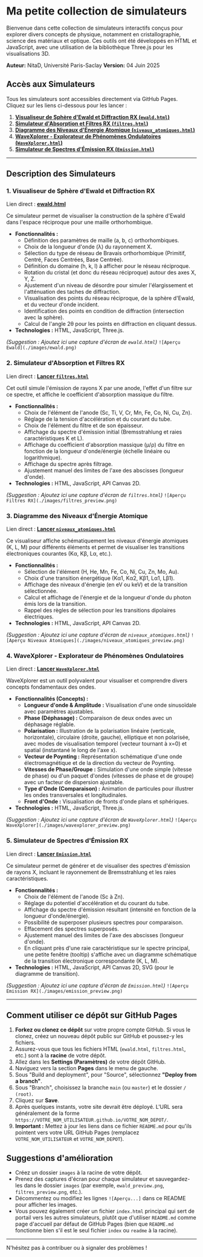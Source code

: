 # Ma petite collection de simulateurs

Bienvenue dans cette collection de simulateurs interactifs conçus pour explorer divers concepts de physique, notamment en cristallographie, science des matériaux et optique. Ces outils ont été développés en HTML et JavaScript, avec une utilisation de la bibliothèque Three.js pour les visualisations 3D.

**Auteur:** NitaD, Université Paris-Saclay
**Version:** 04 Juin 2025

## Accès aux Simulateurs

Tous les simulateurs sont accessibles directement via GitHub Pages. Cliquez sur les liens ci-dessous pour les lancer :

1.  **[Visualiseur de Sphère d'Ewald et Diffraction RX (`ewald.html`)](#1-visualiseur-de-sphère-dewald-et-diffraction-rx)**
2.  **[Simulateur d'Absorption et Filtres RX (`filtres.html`)](#2-simulateur-dabsorption-et-filtres-rx)**
3.  **[Diagramme des Niveaux d'Énergie Atomique (`niveaux_atomiques.html`)](#3-diagramme-des-niveaux-dénergie-atomique)**
4.  **[WaveXplorer - Explorateur de Phénomènes Ondulatoires (`WaveXplorer.html`)](#4-wavexplorer---explorateur-de-phénomènes-ondulatoires)**
5.  **[Simulateur de Spectres d'Émission RX (`Emission.html`)](#5-simulateur-de-spectres-démission-rx)**

---

## Description des Simulateurs

### 1. Visualiseur de Sphère d'Ewald et Diffraction RX
Lien direct : [**ewald.html**](https://nitad54448.github.io/Enseignement/ewald.html)

Ce simulateur permet de visualiser la construction de la sphère d'Ewald dans l'espace réciproque pour une maille orthorhombique.
* **Fonctionnalités :**
    * Définition des paramètres de maille (a, b, c) orthorhombiques.
    * Choix de la longueur d'onde (λ) du rayonnement X.
    * Sélection du type de réseau de Bravais orthorhombique (Primitif, Centré, Faces Centrées, Base Centrée).
    * Définition du domaine (h, k, l) à afficher pour le réseau réciproque.
    * Rotation du cristal (et donc du réseau réciproque) autour des axes X, Y, Z.
    * Ajustement d'un niveau de désordre pour simuler l'élargissement et l'atténuation des taches de diffraction.
    * Visualisation des points du réseau réciproque, de la sphère d'Ewald, et du vecteur d'onde incident.
    * Identification des points en condition de diffraction (intersection avec la sphère).
    * Calcul de l'angle 2θ pour les points en diffraction en cliquant dessus.
* **Technologies :** HTML, JavaScript, Three.js.

*(Suggestion : Ajoutez ici une capture d'écran de `ewald.html`)*
`![Aperçu Ewald](./images/ewald.png)`

### 2. Simulateur d'Absorption et Filtres RX
Lien direct : [**Lancer `filtres.html`**](https://VOTRE_NOM_UTILISATEUR.github.io/VOTRE_NOM_DEPOT/filtres.html)

Cet outil simule l'émission de rayons X par une anode, l'effet d'un filtre sur ce spectre, et affiche le coefficient d'absorption massique du filtre.
* **Fonctionnalités :**
    * Choix de l'élément de l'anode (Sc, Ti, V, Cr, Mn, Fe, Co, Ni, Cu, Zn).
    * Réglage de la tension d'accélération et du courant du tube.
    * Choix de l'élément du filtre et de son épaisseur.
    * Affichage du spectre d'émission initial (Bremsstrahlung et raies caractéristiques K et L).
    * Affichage du coefficient d'absorption massique (μ/ρ) du filtre en fonction de la longueur d'onde/énergie (échelle linéaire ou logarithmique).
    * Affichage du spectre après filtrage.
    * Ajustement manuel des limites de l'axe des abscisses (longueur d'onde).
* **Technologies :** HTML, JavaScript, API Canvas 2D.

*(Suggestion : Ajoutez ici une capture d'écran de `filtres.html`)*
`![Aperçu Filtres RX](./images/filtres_preview.png)`

### 3. Diagramme des Niveaux d'Énergie Atomique
Lien direct : [**Lancer `niveaux_atomiques.html`**](https://VOTRE_NOM_UTILISATEUR.github.io/VOTRE_NOM_DEPOT/niveaux_atomiques.html)

Ce visualiseur affiche schématiquement les niveaux d'énergie atomiques (K, L, M) pour différents éléments et permet de visualiser les transitions électroniques courantes (Kα, Kβ, Lα, etc.).
* **Fonctionnalités :**
    * Sélection de l'élément (H, He, Mn, Fe, Co, Ni, Cu, Zn, Mo, Au).
    * Choix d'une transition énergétique (Kα1, Kα2, Kβ1, Lα1, Lβ1).
    * Affichage des niveaux d'énergie (en eV ou keV) et de la transition sélectionnée.
    * Calcul et affichage de l'énergie et de la longueur d'onde du photon émis lors de la transition.
    * Rappel des règles de sélection pour les transitions dipolaires électriques.
* **Technologies :** HTML, JavaScript, API Canvas 2D.

*(Suggestion : Ajoutez ici une capture d'écran de `niveaux_atomiques.html`)*
`![Aperçu Niveaux Atomiques](./images/niveaux_atomiques_preview.png)`

### 4. WaveXplorer - Explorateur de Phénomènes Ondulatoires
Lien direct : [**Lancer `WaveXplorer.html`**](https://VOTRE_NOM_UTILISATEUR.github.io/VOTRE_NOM_DEPOT/WaveXplorer.html)

WaveXplorer est un outil polyvalent pour visualiser et comprendre divers concepts fondamentaux des ondes.
* **Fonctionnalités (Concepts) :**
    * **Longueur d'onde & Amplitude :** Visualisation d'une onde sinusoïdale avec paramètres ajustables.
    * **Phase (Déphasage) :** Comparaison de deux ondes avec un déphasage réglable.
    * **Polarisation :** Illustration de la polarisation linéaire (verticale, horizontale), circulaire (droite, gauche), elliptique et non polarisée, avec modes de visualisation temporel (vecteur tournant à x=0) et spatial (instantané le long de l'axe x).
    * **Vecteur de Poynting :** Représentation schématique d'une onde électromagnétique et de la direction du vecteur de Poynting.
    * **Vitesses de Phase/Groupe :** Simulation d'une onde simple (vitesse de phase) ou d'un paquet d'ondes (vitesses de phase et de groupe) avec un facteur de dispersion ajustable.
    * **Type d'Onde (Comparaison) :** Animation de particules pour illustrer les ondes transversales et longitudinales.
    * **Front d'Onde :** Visualisation de fronts d'onde plans et sphériques.
* **Technologies :** HTML, JavaScript, Three.js.

*(Suggestion : Ajoutez ici une capture d'écran de `WaveXplorer.html`)*
`![Aperçu WaveXplorer](./images/wavexplorer_preview.png)`

### 5. Simulateur de Spectres d'Émission RX
Lien direct : [**Lancer `Emission.html`**](https://VOTRE_NOM_UTILISATEUR.github.io/VOTRE_NOM_DEPOT/Emission.html)

Ce simulateur permet de générer et de visualiser des spectres d'émission de rayons X, incluant le rayonnement de Bremsstrahlung et les raies caractéristiques.
* **Fonctionnalités :**
    * Choix de l'élément de l'anode (Sc à Zn).
    * Réglage du potentiel d'accélération et du courant du tube.
    * Affichage du spectre d'émission résultant (intensité en fonction de la longueur d'onde/énergie).
    * Possibilité de superposer plusieurs spectres pour comparaison.
    * Effacement des spectres superposés.
    * Ajustement manuel des limites de l'axe des abscisses (longueur d'onde).
    * En cliquant près d'une raie caractéristique sur le spectre principal, une petite fenêtre (tooltip) s'affiche avec un diagramme schématique de la transition électronique correspondante (K, L, M).
* **Technologies :** HTML, JavaScript, API Canvas 2D, SVG (pour le diagramme de transition).

*(Suggestion : Ajoutez ici une capture d'écran de `Emission.html`)*
`![Aperçu Emission RX](./images/emission_preview.png)`

---

## Comment utiliser ce dépôt sur GitHub Pages

1.  **Forkez ou clonez ce dépôt** sur votre propre compte GitHub. Si vous le clonez, créez un nouveau dépôt public sur GitHub et poussez-y les fichiers.
2.  Assurez-vous que tous les fichiers HTML (`ewald.html`, `filtres.html`, etc.) sont à la **racine** de votre dépôt.
3.  Allez dans les **Settings (Paramètres)** de votre dépôt GitHub.
4.  Naviguez vers la section **Pages** dans le menu de gauche.
5.  Sous "Build and deployment", pour "Source", sélectionnez **"Deploy from a branch"**.
6.  Sous "Branch", choisissez la branche `main` (ou `master`) et le dossier `/ (root)`.
7.  Cliquez sur **Save**.
8.  Après quelques instants, votre site devrait être déployé. L'URL sera généralement de la forme `https://VOTRE_NOM_UTILISATEUR.github.io/VOTRE_NOM_DEPOT/`.
9.  **Important :** Mettez à jour les liens dans ce fichier `README.md` pour qu'ils pointent vers votre URL GitHub Pages (remplacez `VOTRE_NOM_UTILISATEUR` et `VOTRE_NOM_DEPOT`).

## Suggestions d'amélioration

* Créez un dossier `images` à la racine de votre dépôt.
* Prenez des captures d'écran pour chaque simulateur et sauvegardez-les dans le dossier `images` (par exemple, `ewald_preview.png`, `filtres_preview.png`, etc.).
* Décommentez ou modifiez les lignes `![Aperçu...]` dans ce README pour afficher les images.
* Vous pouvez également créer un fichier `index.html` principal qui sert de portail vers les autres simulateurs, plutôt que d'utiliser `README.md` comme page d'accueil par défaut de GitHub Pages (bien que `README.md` fonctionne bien s'il est le seul fichier `index` ou `readme` à la racine).

---

N'hésitez pas à contribuer ou à signaler des problèmes !
